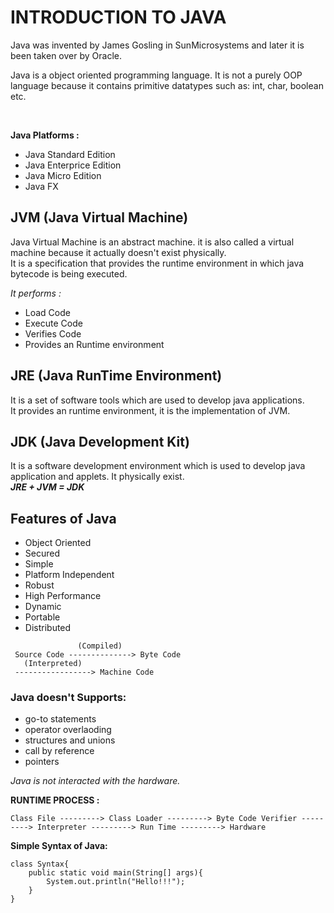 # INTRODUCTION TO JAVA

Java was invented by James Gosling in SunMicrosystems and later it is been taken over by Oracle. 
<br>

Java is a object oriented programming language.
It is not a purely OOP language because it contains primitive datatypes such as: int, char, boolean etc.

<br>

**Java Platforms :**

* Java Standard Edition
* Java Enterprice Edition
* Java Micro Edition
* Java FX

## JVM (Java Virtual Machine)

Java Virtual Machine is an abstract machine. it is also called a virtual machine because it actually doesn't exist physically. <br>
It is a specification that provides the runtime environment in which java bytecode is being executed. <br>

_It performs :_

* Load Code
* Execute Code
* Verifies Code
* Provides an Runtime environment

## JRE (Java RunTime Environment)
It is a set of software tools which are used to develop java applications.<br>
It provides an runtime environment, it is the implementation of JVM.

## JDK (Java Development Kit)
It is a software development environment which is used to develop java application and applets. It physically exist.
<br>
**_JRE + JVM = JDK_**

## **Features of Java**

* Object Oriented
* Secured
* Simple
* Platform Independent
* Robust
* High Performance
* Dynamic
* Portable
* Distributed

```
               (Compiled) 
 Source Code --------------> Byte Code 
   (Interpreted)
 -----------------> Machine Code
```

### Java doesn't Supports: 

* go-to statements
* operator overlaoding
* structures and unions
* call by reference
* pointers

_Java is not interacted with the hardware._ 


**RUNTIME PROCESS :**

```
Class File ---------> Class Loader ---------> Byte Code Verifier ---------> Interpreter ---------> Run Time ---------> Hardware
```

<p><b>Simple Syntax of Java: </b></p>

```
class Syntax{
    public static void main(String[] args){
        System.out.println("Hello!!!");
    }
}
```